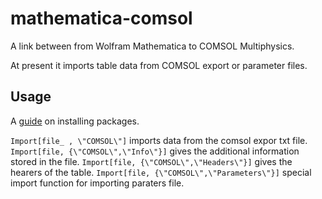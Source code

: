 mathematica-comsol
==================

A link between from Wolfram Mathematica to COMSOL Multiphysics.

At present it imports table data from COMSOL export or parameter files.

## Usage

A [guide](http://mathematica.stackexchange.com/questions/669/how-to-install-packages) on installing packages.

`Import[file_ , \"COMSOL\"]` imports data from the comsol expor txt file.
`Import[file, {\"COMSOL\",\"Info\"}]` gives the additional information stored in the file.
`Import[file, {\"COMSOL\",\"Headers\"}]` gives the hearers of the table.
`Import[file, {\"COMSOL\",\"Parameters\"}]` special import function for importing paraters file.
